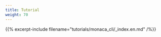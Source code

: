 ```yaml
---
title: Tutorial
weight: 70
---
```


{{% excerpt-include filename="tutorials/monaca_cli/_index.en.md" /%}}
